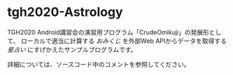 # tgh2020-Astrology

TGH2020 Android講習会の演習用プログラム「CrudeOmikuji」の発展形として、
ローカルで適当に計算する *おみくじ* を外部Web APIからデータを取得する *星占い* にすげかえたサンプルプログラムです。

詳細については、ソースコード中のコメントを参照してください。
